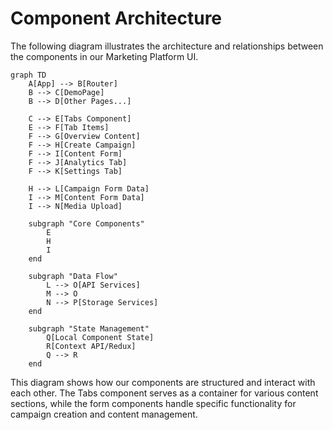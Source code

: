 # Component Architecture

The following diagram illustrates the architecture and relationships between the components in our Marketing Platform UI.

```mermaid
graph TD
    A[App] --> B[Router]
    B --> C[DemoPage]
    B --> D[Other Pages...]
    
    C --> E[Tabs Component]
    E --> F[Tab Items]
    F --> G[Overview Content]
    F --> H[Create Campaign]
    F --> I[Content Form]
    F --> J[Analytics Tab]
    F --> K[Settings Tab]
    
    H --> L[Campaign Form Data]
    I --> M[Content Form Data]
    I --> N[Media Upload]
    
    subgraph "Core Components"
        E
        H
        I
    end
    
    subgraph "Data Flow"
        L --> O[API Services]
        M --> O
        N --> P[Storage Services]
    end
    
    subgraph "State Management"
        Q[Local Component State]
        R[Context API/Redux]
        Q --> R
    end
```

This diagram shows how our components are structured and interact with each other. The Tabs component serves as a container for various content sections, while the form components handle specific functionality for campaign creation and content management.